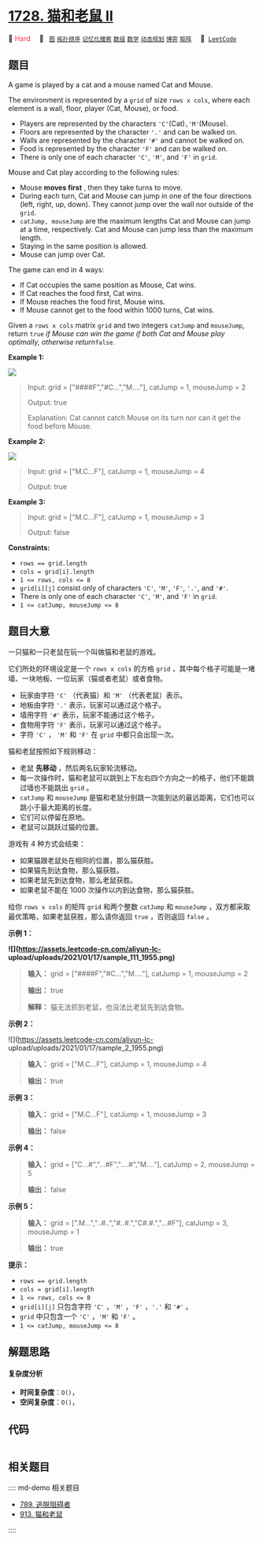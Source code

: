 # [1728. 猫和老鼠 II](https://leetcode.com/problems/cat-and-mouse-ii)

🔴 <font color=#ff334b>Hard</font>&emsp; 🔖&ensp; [`图`](/leetcode/outline/tag/graph.md) [`拓扑排序`](/leetcode/outline/tag/topological-sort.md) [`记忆化搜索`](/leetcode/outline/tag/memoization.md) [`数组`](/leetcode/outline/tag/array.md) [`数学`](/leetcode/outline/tag/math.md) [`动态规划`](/leetcode/outline/tag/dynamic-programming.md) [`博弈`](/leetcode/outline/tag/game-theory.md) [`矩阵`](/leetcode/outline/tag/matrix.md)&emsp; 🔗&ensp;[`LeetCode`](https://leetcode.com/problems/cat-and-mouse-ii)


## 题目

A game is played by a cat and a mouse named Cat and Mouse.

The environment is represented by a `grid` of size `rows x cols`, where each
element is a wall, floor, player (Cat, Mouse), or food.

  * Players are represented by the characters `'C'`(Cat)`,'M'`(Mouse).
  * Floors are represented by the character `'.'` and can be walked on.
  * Walls are represented by the character `'#'` and cannot be walked on.
  * Food is represented by the character `'F'` and can be walked on.
  * There is only one of each character `'C'`, `'M'`, and `'F'` in `grid`.

Mouse and Cat play according to the following rules:

  * Mouse **moves first** , then they take turns to move.
  * During each turn, Cat and Mouse can jump in one of the four directions (left, right, up, down). They cannot jump over the wall nor outside of the `grid`.
  * `catJump, mouseJump` are the maximum lengths Cat and Mouse can jump at a time, respectively. Cat and Mouse can jump less than the maximum length.
  * Staying in the same position is allowed.
  * Mouse can jump over Cat.

The game can end in 4 ways:

  * If Cat occupies the same position as Mouse, Cat wins.
  * If Cat reaches the food first, Cat wins.
  * If Mouse reaches the food first, Mouse wins.
  * If Mouse cannot get to the food within 1000 turns, Cat wins.

Given a `rows x cols` matrix `grid` and two integers `catJump` and
`mouseJump`, return `true` _if Mouse can win the game if both Cat and Mouse
play optimally, otherwise return_`false`.



**Example 1:**

![](https://assets.leetcode.com/uploads/2020/09/12/sample_111_1955.png)

> Input: grid = ["####F","#C...","M...."], catJump = 1, mouseJump = 2
> 
> Output: true
> 
> Explanation: Cat cannot catch Mouse on its turn nor can it get the food before Mouse.

**Example 2:**

![](https://assets.leetcode.com/uploads/2020/09/12/sample_2_1955.png)

> Input: grid = ["M.C...F"], catJump = 1, mouseJump = 4
> 
> Output: true

**Example 3:**

> Input: grid = ["M.C...F"], catJump = 1, mouseJump = 3
> 
> Output: false

**Constraints:**

  * `rows == grid.length`
  * `cols = grid[i].length`
  * `1 <= rows, cols <= 8`
  * `grid[i][j]` consist only of characters `'C'`, `'M'`, `'F'`, `'.'`, and `'#'`.
  * There is only one of each character `'C'`, `'M'`, and `'F'` in `grid`.
  * `1 <= catJump, mouseJump <= 8`


## 题目大意

一只猫和一只老鼠在玩一个叫做猫和老鼠的游戏。

它们所处的环境设定是一个 `rows x cols` 的方格 `grid` ，其中每个格子可能是一堵墙、一块地板、一位玩家（猫或者老鼠）或者食物。

  * 玩家由字符 `'C'` （代表猫）和 `'M'` （代表老鼠）表示。
  * 地板由字符 `'.'` 表示，玩家可以通过这个格子。
  * 墙用字符 `'#'` 表示，玩家不能通过这个格子。
  * 食物用字符 `'F'` 表示，玩家可以通过这个格子。
  * 字符 `'C'` ， `'M'` 和 `'F'` 在 `grid` 中都只会出现一次。

猫和老鼠按照如下规则移动：

  * 老鼠 **先移动** ，然后两名玩家轮流移动。
  * 每一次操作时，猫和老鼠可以跳到上下左右四个方向之一的格子，他们不能跳过墙也不能跳出 `grid` 。
  * `catJump` 和 `mouseJump` 是猫和老鼠分别跳一次能到达的最远距离，它们也可以跳小于最大距离的长度。
  * 它们可以停留在原地。
  * 老鼠可以跳跃过猫的位置。

游戏有 4 种方式会结束：

  * 如果猫跟老鼠处在相同的位置，那么猫获胜。
  * 如果猫先到达食物，那么猫获胜。
  * 如果老鼠先到达食物，那么老鼠获胜。
  * 如果老鼠不能在 1000 次操作以内到达食物，那么猫获胜。

给你 `rows x cols` 的矩阵 `grid` 和两个整数 `catJump` 和 `mouseJump`
，双方都采取最优策略，如果老鼠获胜，那么请你返回 `true` ，否则返回 `false` 。

**示例 1：**

**![](https://assets.leetcode-cn.com/aliyun-lc-
upload/uploads/2021/01/17/sample_111_1955.png)**

> 
> 
> 
> 
> 
> **输入：** grid = ["####F","#C...","M...."], catJump = 1, mouseJump = 2
> 
> **输出：** true
> 
> **解释：** 猫无法抓到老鼠，也没法比老鼠先到达食物。
> 
> 

**示例 2：**

![](https://assets.leetcode-cn.com/aliyun-lc-
upload/uploads/2021/01/17/sample_2_1955.png)

> 
> 
> 
> 
> 
> **输入：** grid = ["M.C...F"], catJump = 1, mouseJump = 4
> 
> **输出：** true
> 
> 

**示例 3：**

> 
> 
> 
> 
> 
> **输入：** grid = ["M.C...F"], catJump = 1, mouseJump = 3
> 
> **输出：** false
> 
> 

**示例 4：**

> 
> 
> 
> 
> 
> **输入：** grid = ["C...#","...#F","....#","M...."], catJump = 2, mouseJump = 5
> 
> **输出：** false
> 
> 

**示例 5：**

> 
> 
> 
> 
> 
> **输入：** grid = [".M...","..#..","#..#.","C#.#.","...#F"], catJump = 3, mouseJump = 1
> 
> **输出：** true
> 
> 

**提示：**

  * `rows == grid.length`
  * `cols = grid[i].length`
  * `1 <= rows, cols <= 8`
  * `grid[i][j]` 只包含字符 `'C'` ，`'M'` ，`'F'` ，`'.'` 和 `'#'` 。
  * `grid` 中只包含一个 `'C'` ，`'M'` 和 `'F'` 。
  * `1 <= catJump, mouseJump <= 8`


## 解题思路

#### 复杂度分析

- **时间复杂度**：`O()`，
- **空间复杂度**：`O()`，

## 代码

```javascript

```

## 相关题目

:::: md-demo 相关题目
- [789. 逃脱阻碍者](https://leetcode.com/problems/escape-the-ghosts)
- [913. 猫和老鼠](https://leetcode.com/problems/cat-and-mouse)

::::
